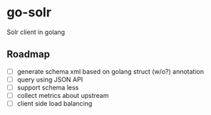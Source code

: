 # go-solr

Solr client in golang

## Roadmap

- [ ] generate schema xml based on golang struct (w/o?) annotation
- [ ] query using JSON API
- [ ] support schema less 
- [ ] collect metrics about upstream
- [ ] client side load balancing